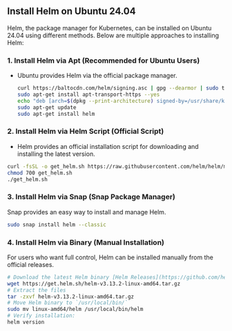 ## **Install Helm on Ubuntu 24.04**  

Helm, the package manager for Kubernetes, can be installed on Ubuntu 24.04 using different methods. Below are multiple approaches to installing Helm:

### **1. Install Helm via Apt (Recommended for Ubuntu Users)**
- Ubuntu provides Helm via the official package manager.
    ```bash
    curl https://baltocdn.com/helm/signing.asc | gpg --dearmor | sudo tee /usr/share/keyrings/helm.gpg > /dev/null
    sudo apt-get install apt-transport-https --yes
    echo "deb [arch=$(dpkg --print-architecture) signed-by=/usr/share/keyrings/helm.gpg] https://baltocdn.com/helm/stable/debian/ all main" | sudo tee /etc/apt/sources.list.d/helm-stable-debian.list
    sudo apt-get update
    sudo apt-get install helm
    ```
### **2. Install Helm via Helm Script (Official Script)**
- Helm provides an official installation script for downloading and installing the latest version.
```bash
curl -fsSL -o get_helm.sh https://raw.githubusercontent.com/helm/helm/main/scripts/get-helm-3
chmod 700 get_helm.sh
./get_helm.sh
```
### **3. Install Helm via Snap (Snap Package Manager)**
Snap provides an easy way to install and manage Helm.
```bash
sudo snap install helm --classic
```

### **4. Install Helm via Binary (Manual Installation)**
For users who want full control, Helm can be installed manually from the official releases.
```bash
# Download the latest Helm binary [Helm Releases](https://github.com/helm/helm/releases)).*
wget https://get.helm.sh/helm-v3.13.2-linux-amd64.tar.gz
# Extract the files
tar -zxvf helm-v3.13.2-linux-amd64.tar.gz
# Move Helm binary to `/usr/local/bin/`
sudo mv linux-amd64/helm /usr/local/bin/helm
# Verify installation:
helm version
```


